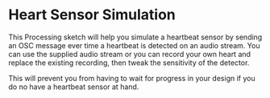 # Heart Sensor Simulation

This Processing sketch will help you simulate a heartbeat sensor by sending an OSC message ever time a heartbeat is detected on an audio stream. You can use the supplied audio stream or you can record your own heart and replace the existing recording, then tweak the sensitivity of the detector.

This will prevent you from having to wait for progress in your design if you do no have a heartbeat sensor at hand.
 
